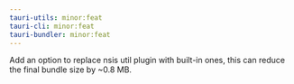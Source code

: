 ```yaml
---
tauri-utils: minor:feat
tauri-cli: minor:feat
tauri-bundler: minor:feat
---
```


Add an option to replace nsis util plugin with built-in ones, this can reduce the final bundle size by ~0.8 MB.
